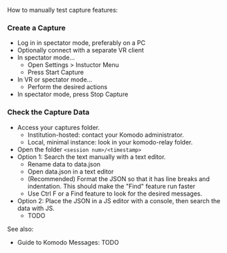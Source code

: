 How to manually test capture features:

### Create a Capture

* Log in in spectator mode, preferably on a PC
* Optionally connect with a separate VR client
* In spectator mode...
	* Open Settings > Instuctor Menu
	* Press Start Capture
* In VR or spectator mode...
	* Perform the desired actions
* In spectator mode, press Stop Capture

### Check the Capture Data

* Access your captures folder. 
	* Institution-hosted: contact your Komodo administrator.
	* Local, minimal instance: look in your komodo-relay folder.
* Open the folder `<session num>/<timestamp>`
* Option 1: Search the text manually with a text editor.
  * Rename data to data.json
  * Open data.json in a text editor
  * (Recommended) Format the JSON so that it has line breaks and indentation. This should make the "Find" feature run faster
  * Use Ctrl F or a Find feature to look for the desired messages.
* Option 2: Place the JSON in a JS editor with a console, then search the data with JS.
  * TODO

See also:
* Guide to Komodo Messages: TODO
